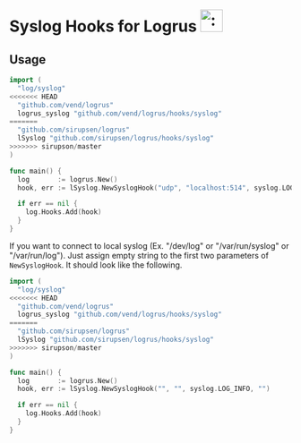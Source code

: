 # Syslog Hooks for Logrus <img src="http://i.imgur.com/hTeVwmJ.png" width="40" height="40" alt=":walrus:" class="emoji" title=":walrus:"/>

## Usage

```go
import (
  "log/syslog"
<<<<<<< HEAD
  "github.com/vend/logrus"
  logrus_syslog "github.com/vend/logrus/hooks/syslog"
=======
  "github.com/sirupsen/logrus"
  lSyslog "github.com/sirupsen/logrus/hooks/syslog"
>>>>>>> sirupson/master
)

func main() {
  log       := logrus.New()
  hook, err := lSyslog.NewSyslogHook("udp", "localhost:514", syslog.LOG_INFO, "")

  if err == nil {
    log.Hooks.Add(hook)
  }
}
```

If you want to connect to local syslog (Ex. "/dev/log" or "/var/run/syslog" or "/var/run/log"). Just assign empty string to the first two parameters of `NewSyslogHook`. It should look like the following.

```go
import (
  "log/syslog"
<<<<<<< HEAD
  "github.com/vend/logrus"
  logrus_syslog "github.com/vend/logrus/hooks/syslog"
=======
  "github.com/sirupsen/logrus"
  lSyslog "github.com/sirupsen/logrus/hooks/syslog"
>>>>>>> sirupson/master
)

func main() {
  log       := logrus.New()
  hook, err := lSyslog.NewSyslogHook("", "", syslog.LOG_INFO, "")

  if err == nil {
    log.Hooks.Add(hook)
  }
}
```
